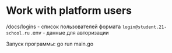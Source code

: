 # Work with platform users

/docs/logins  - список пользователей формата `login@student.21-school.ru`
.env          - данные для авторизации

Запуск программы:
go run main.go
